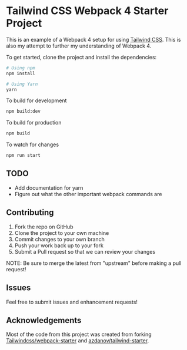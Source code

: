 # Tailwind CSS Webpack 4 Starter Project

This is an example of a Webpack 4 setup for using [Tailwind CSS](https://tailwindcss.com). This is also my attempt to further my understanding of Webpack 4.

To get started, clone the project and install the dependencies:

```bash
# Using npm
npm install

# Using Yarn
yarn
```

To build for development

```bash
npm build:dev
```

To build for production

```bash
npm build
```

To watch for changes

```bash
npm run start
```

## TODO

- Add documentation for yarn
- Figure out what the other important webpack commands are

## Contributing

1. Fork the repo on GitHub
2. Clone the project to your own machine
3. Commit changes to your own branch
4. Push your work back up to your fork
5. Submit a Pull request so that we can review your changes

NOTE: Be sure to merge the latest from "upstream" before making a pull request!

## Issues

Feel free to submit issues and enhancement requests!

## Acknowledgements

Most of the code from this project was created from forking [Tailwindcss/webpack-starter](https://github.com/tailwindcss/webpack-starter) and [azdanov/tailwind-starter](https://github.com/azdanov/tailwind-starter).
